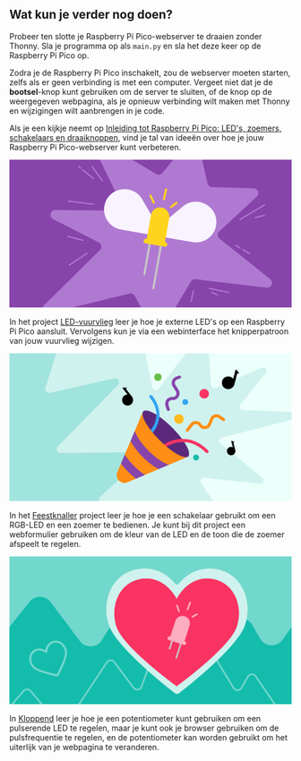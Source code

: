 ## Wat kun je verder nog doen?

Probeer ten slotte je Raspberry Pi Pico-webserver te draaien zonder Thonny. Sla je programma op als `main.py` en sla het deze keer op de Raspberry Pi Pico op.

Zodra je de Raspberry Pi Pico inschakelt, zou de webserver moeten starten, zelfs als er geen verbinding is met een computer. Vergeet niet dat je de **bootsel**-knop kunt gebruiken om de server te sluiten, of de knop op de weergegeven webpagina, als je opnieuw verbinding wilt maken met Thonny en wijzigingen wilt aanbrengen in je code.

Als je een kijkje neemt op [Inleiding tot Raspberry Pi Pico: LED's, zoemers, schakelaars en draaiknoppen](https://projects.raspberrypi.org/en/pathways/pico-intro), vind je tal van ideeën over hoe je jouw Raspberry Pi Pico-webserver kunt verbeteren.

![Bannerafbeelding van het vuurvlieg-project.](images/fire_fly.png)

In het project [LED-vuurvlieg](https://projects.raspberrypi.org/en/projects/led-firefly) leer je hoe je externe LED's op een Raspberry Pi Pico aansluit. Vervolgens kun je via een webinterface het knipperpatroon van jouw vuurvlieg wijzigen.

![Bannerafbeelding van het feestknaller-project.](images/party-popper.png)

In het [Feestknaller](https://projects.raspberrypi.org/en/projects/party-popper) project leer je hoe je een schakelaar gebruikt om een RGB-LED en een zoemer te bedienen. Je kunt bij dit project een webformulier gebruiken om de kleur van de LED en de toon die de zoemer afspeelt te regelen.

![Bannerafbeelding van het kloppend hart-project.](images/beating-heart.png)

In [Kloppend](https://projects.raspberrypi.org/en/projects/beating-heart) leer je hoe je een potentiometer kunt gebruiken om een pulserende LED te regelen, maar je kunt ook je browser gebruiken om de pulsfrequentie te regelen, en de potentiometer kan worden gebruikt om het uiterlijk van je webpagina te veranderen.
